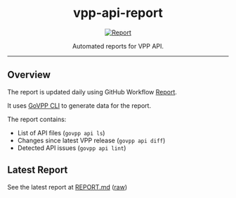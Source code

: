 <h1 align="center" style="border-bottom: none">
    vpp-api-report
</h1>

<p align="center">
	<a href="https://github.com/vpp-dev/vpp-api-report/actions/workflows/report.yml"><img src="https://github.com/vpp-dev/vpp-api-report/actions/workflows/report.yml/badge.svg" alt="Report"></a>
</p>

<p align="center">
    Automated reports for VPP API.
</p>

---

## Overview

The report is updated daily using GitHub Workflow [Report](https://github.com/vpp-dev/vpp-api-report/actions/workflows/report.yml).

It uses [GoVPP CLI](https://github.com/FDio/govpp/blob/master/docs/GOVPP_CLI.md) to generate data for the report.

The report contains:
- List of API files (`govpp api ls`)
- Changes since latest VPP release (`govpp api diff`)
- Detected API issues (`govpp api lint`)

## Latest Report

See the latest report at [REPORT.md](REPORT.md) ([raw](https://raw.githubusercontent.com/vpp-dev/vpp-api-report/main/REPORT.md))
